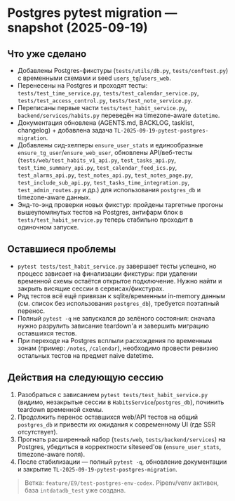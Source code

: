 # Postgres pytest migration — snapshot (2025-09-19)

## Что уже сделано
- Добавлены Postgres-фикстуры (`tests/utils/db.py`, `tests/conftest.py`) с временными схемами и seed `users_tg`/`users_web`.
- Перенесены на Postgres и проходят тесты: `tests/test_time_service.py`, `tests/test_calendar_service.py`, `tests/test_access_control.py`, `tests/test_note_service.py`.
- Переписаны первые части `tests/test_habit_service.py`, `backend/services/habits.py` переведён на timezone-aware `datetime`.
- Документация обновлена (AGENTS.md, BACKLOG, tasklist, changelog) + добавлена задача `TL-2025-09-19-pytest-postgres-migration`.
- Добавлены сид-хелперы `ensure_user_stats` и единообразные `ensure_tg_user`/`ensure_web_user`, обновлены API/веб-тесты (`tests/web/test_habits_v1_api.py`, `test_tasks_api.py`, `test_time_summary_api.py`, `test_calendar_feed_ics.py`, `test_alarms_api.py`, `test_notes_api.py`, `test_notes_page.py`, `test_include_sub_api.py`, `test_tasks_time_integration.py`, `test_admin_routes.py` и др.) для использования `postgres_db` и timezone-aware данных.
- Энд-то-энд проверки новых фикстур: пройдены таргетные прогоны вышеупомянутых тестов на Postgres, антифарм блок в `tests/test_habit_service.py` теперь стабильно проходит в одиночном запуске.

## Оставшиеся проблемы
- `pytest tests/test_habit_service.py` завершает тесты успешно, но процесс зависает на финализации фикстуры: при удалении временной схемы остаётся открытое подключение. Нужно найти и закрыть висящие сессии в сервисах/фикстурах.
- Ряд тестов всё ещё привязан к sqlite/временным in-memory данным (см. список без использования `postgres_db`), требуется поэтапный перенос.
- Полный `pytest -q` не запускался до зелёного состояния: сначала нужно разрулить зависание teardown'а и завершить миграцию оставшихся тестов.
- При переходе на Postgres всплыли расхождения по временным зонам (пример: `/notes`, `/calendar`), необходимо провести ревизию остальных тестов на предмет naive datetime.

## Действия на следующую сессию
1. Разобраться с зависанием `pytest tests/test_habit_service.py` (видимо, незакрытые сессии в `HabitsService`/`postgres_db`), починить teardown временной схемы.
2. Продолжить перенос оставшихся web/API тестов на общий `postgres_db` и привести их ожидания к современному UI (где SSR отсутствует).
3. Прогнать расширенный набор (`tests/web`, `tests/backend/services`) на Postgres, убедиться в корректности siteseed'ов (`ensure_user_stats`, timezone-aware поля).
4. После стабилизации — полный `pytest -q`, обновление документации и закрытие `TL-2025-09-19-pytest-postgres-migration`.

> Ветка: `feature/E9/test-postgres-env-codex`. Pipenv/venv активен, база `intdatadb_test` уже создана.
